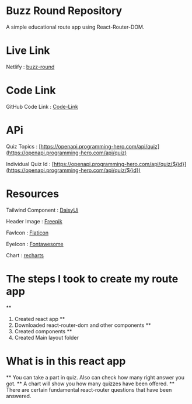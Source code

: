 # Buzz Round Repository
A simple educational route app using React-Router-DOM.

# Live Link
Netlify : [buzz-round](https://buzz-round.netlify.app/)

# Code Link
GitHub Code Link : [Code-Link](https://github.com/programming-hero-web-course2/b6-quiz-crackerz-thesanchitadevi)

# APi
Quiz Topics : [https://openapi.programming-hero.com/api/quiz](https://openapi.programming-hero.com/api/quiz)

Individual Quiz Id : [https://openapi.programming-hero.com/api/quiz/${id}](https://openapi.programming-hero.com/api/quiz/${id})

# Resources
Tailwind Component : [DaisyUi](https://daisyui.com/) 

Header Image : [Freepik](https://www.freepik.com/)

FavIcon : [Flaticon](https://www.flaticon.com/)

EyeIcon : [Fontawesome](https://fontawesome.com/)

Chart : [recharts](https://recharts.org/en-US)


# The steps I took to create my route app
**
1. Created react app
**
2. Downloaded react-router-dom and other components
**
3. Created components
**
4. Created Main layout folder 

# What is in this react app
**
You can take a part in quiz. Also can check how many right answer you got.
**
A chart will show you how many quizzes have been offered.
**
There are certain fundamental react-router questions that have been answered.